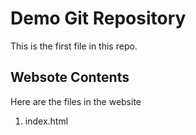 # Demo Git Repository

This is the first file in this repo.

## Websote Contents

Here are the files in the website

1. index.html